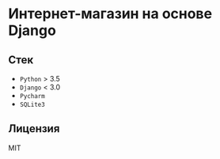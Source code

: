 # Интернет-магазин на основе Django


## Стек

* `Python` > 3.5
* `Django` < 3.0
* `Pycharm`
* `SQLite3`

## Лицензия

MIT
